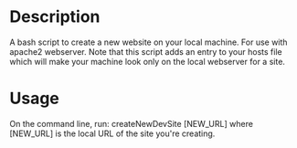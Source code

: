 Description
===========
A bash script to create a new website on your local machine. For use with apache2 webserver. Note that this script adds an entry to your hosts file which will make your machine look only on the local webserver for a site. 

Usage
=====
On the command line, run:
    createNewDevSite [NEW_URL]
where [NEW_URL] is the local URL of the site you're creating.
